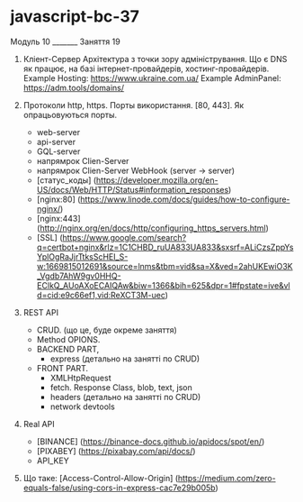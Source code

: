 # javascript-bc-37

Модуль 10 _______ Заняття 19

1. Кліент-Сервер Архітектура з точки зору адміністрування. Що є DNS як працює, на базі інтернет-провайдерів, хостинг-провайдерів. 
Example Hosting: https://www.ukraine.com.ua/
Example AdminPanel: https://adm.tools/domains/
2. Протоколи http, https. Порты використання. [80, 443]. Як опрацьовуються порты.
    - web-server
    - api-server
    - GQL-server
    - напрямрок Clien-Server
    - напрямрок Clien-Server WebHook (server -> server)
    - [статус_коды] (https://developer.mozilla.org/en-US/docs/Web/HTTP/Status#information_responses)
    - [nginx:80] (https://www.linode.com/docs/guides/how-to-configure-nginx/)
    - [nginx:443] (http://nginx.org/en/docs/http/configuring_https_servers.html)
    - [SSL] (https://www.google.com/search?q=certbot+nginx&rlz=1C1CHBD_ruUA833UA833&sxsrf=ALiCzsZppYsYplOgRaJjrTtksScHEI_S-w:1669815012691&source=lnms&tbm=vid&sa=X&ved=2ahUKEwiO3K_Vgdb7AhW9gv0HHQ-EClkQ_AUoAXoECAIQAw&biw=1366&bih=625&dpr=1#fpstate=ive&vld=cid:e9c66ef1,vid:ReXCT3M-uec)
3. REST API 
    - CRUD. (що це, буде окреме заняття)
    - Method OPIONS. 
    - BACKEND PART,
        + express (детально на занятті по CRUD)
    - FRONT PART.
        + XMLHtpRequest
        + fetch. Response Class, blob, text, json
        + headers (детально на занятті по CRUD)
        + network devtools    
4. Real API
    - [BINANCE] (https://binance-docs.github.io/apidocs/spot/en/)
    - [PIXABEY] (https://pixabay.com/api/docs/)
    - API_KEY

5. Що таке: [Access-Control-Allow-Origin] (https://medium.com/zero-equals-false/using-cors-in-express-cac7e29b005b)